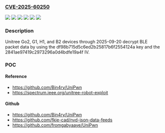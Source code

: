 ### [CVE-2025-60250](https://cve.mitre.org/cgi-bin/cvename.cgi?name=CVE-2025-60250)
![](https://img.shields.io/static/v1?label=Product&message=B2&color=blue)
![](https://img.shields.io/static/v1?label=Product&message=G1&color=blue)
![](https://img.shields.io/static/v1?label=Product&message=Go2&color=blue)
![](https://img.shields.io/static/v1?label=Product&message=H1&color=blue)
![](https://img.shields.io/static/v1?label=Version&message=0%20&color=brightgreen)
![](https://img.shields.io/static/v1?label=Vulnerability&message=CWE-321%20Use%20of%20Hard-coded%20Cryptographic%20Key&color=brightgreen)

### Description

Unitree Go2, G1, H1, and B2 devices through 2025-09-20 decrypt BLE packet data by using the df98b715d5c6ed2b25817b6f2554124a key and the 2841ae97419c2973296a0d4bdfe19a4f IV.

### POC

#### Reference
- https://github.com/Bin4ry/UniPwn
- https://spectrum.ieee.org/unitree-robot-exploit

#### Github
- https://github.com/Bin4ry/UniPwn
- https://github.com/fkie-cad/nvd-json-data-feeds
- https://github.com/fromgabyaaye/UniPwn

